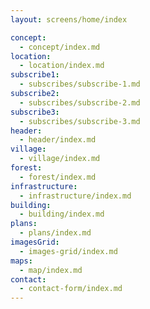 ```yaml
---
layout: screens/home/index

concept:
  - concept/index.md
location:
  - location/index.md
subscribe1:
  - subscribes/subscribe-1.md
subscribe2:
  - subscribes/subscribe-2.md
subscribe3:
  - subscribes/subscribe-3.md
header:
  - header/index.md
village:
  - village/index.md
forest:
  - forest/index.md
infrastructure:
  - infrastructure/index.md
building:
  - building/index.md
plans:
  - plans/index.md
imagesGrid:
  - images-grid/index.md
maps:
  - map/index.md
contact:
  - contact-form/index.md
---
```

